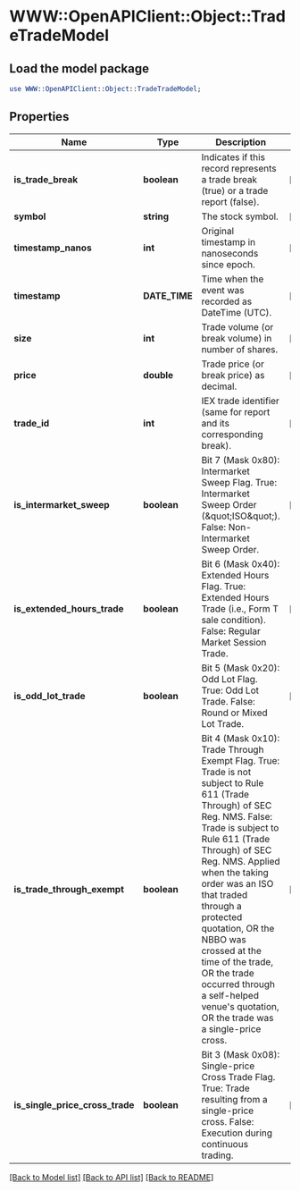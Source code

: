 # WWW::OpenAPIClient::Object::TradeTradeModel

## Load the model package
```perl
use WWW::OpenAPIClient::Object::TradeTradeModel;
```

## Properties
Name | Type | Description | Notes
------------ | ------------- | ------------- | -------------
**is_trade_break** | **boolean** | Indicates if this record represents a trade break (true) or a trade report (false). | [optional] 
**symbol** | **string** | The stock symbol. | [optional] 
**timestamp_nanos** | **int** | Original timestamp in nanoseconds since epoch. | [optional] 
**timestamp** | **DATE_TIME** | Time when the event was recorded as DateTime (UTC). | [optional] 
**size** | **int** | Trade volume (or break volume) in number of shares. | [optional] 
**price** | **double** | Trade price (or break price) as decimal. | [optional] 
**trade_id** | **int** | IEX trade identifier (same for report and its corresponding break). | [optional] 
**is_intermarket_sweep** | **boolean** | Bit 7 (Mask 0x80): Intermarket Sweep Flag.  True: Intermarket Sweep Order (\&quot;ISO\&quot;).  False: Non-Intermarket Sweep Order. | [optional] 
**is_extended_hours_trade** | **boolean** | Bit 6 (Mask 0x40): Extended Hours Flag.  True: Extended Hours Trade (i.e., Form T sale condition).  False: Regular Market Session Trade. | [optional] 
**is_odd_lot_trade** | **boolean** | Bit 5 (Mask 0x20): Odd Lot Flag.  True: Odd Lot Trade.  False: Round or Mixed Lot Trade. | [optional] 
**is_trade_through_exempt** | **boolean** | Bit 4 (Mask 0x10): Trade Through Exempt Flag.  True: Trade is not subject to Rule 611 (Trade Through) of SEC Reg. NMS.  False: Trade is subject to Rule 611 (Trade Through) of SEC Reg. NMS.  Applied when the taking order was an ISO that traded through a protected quotation,  OR the NBBO was crossed at the time of the trade,  OR the trade occurred through a self-helped venue&#39;s quotation,  OR the trade was a single-price cross. | [optional] 
**is_single_price_cross_trade** | **boolean** | Bit 3 (Mask 0x08): Single-price Cross Trade Flag.  True: Trade resulting from a single-price cross.  False: Execution during continuous trading. | [optional] 

[[Back to Model list]](../README.md#documentation-for-models) [[Back to API list]](../README.md#documentation-for-api-endpoints) [[Back to README]](../README.md)


